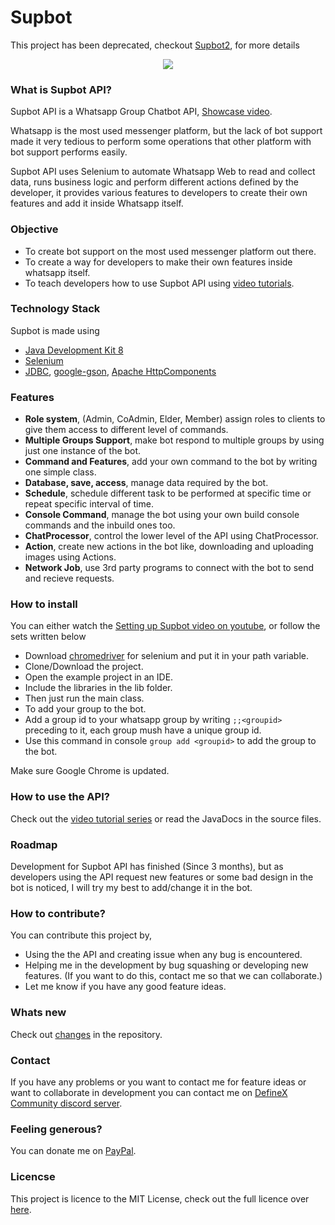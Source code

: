 # Supbot
This project has been deprecated, checkout [Supbot2](https://github.com/adsau59/supbot2), for more details 

<div align="center">
  <img src="https://cdn.steemitimages.com/DQmVfVL98g7QbEyb4t4bt5A9DuMZLBYpiekwceBswjSUqTJ/small%20banner.jpg"/>
</div>

### What is Supbot API?
Supbot API is a Whatsapp Group Chatbot API, [Showcase video](https://www.youtube.com/watch?v=MWCjVzM0rW8).

Whatsapp is the most used messenger platform, but the lack of bot support made it very tedious to perform some operations that other platform with bot support performs easily.

Supbot API uses Selenium to automate Whatsapp Web to read and collect data, runs business logic and perform different actions defined by the developer, it provides various features to developers to create their own features and add it inside Whatsapp itself.

### Objective
- To create bot support on the most used messenger platform out there.
- To create a way for developers to make their own features inside whatsapp itself.
- To teach developers how to use Supbot API using [video tutorials](https://www.youtube.com/playlist?list=PLdeajH45r2EKfD4lB6LJW6jF66PLSFGFa).

### Technology Stack
Supbot is made using
- [Java Development Kit 8](http://www.oracle.com/technetwork/java/javase/downloads/jdk8-downloads-2133151.html)
- [Selenium](https://www.seleniumhq.org/)
- [JDBC](http://www.oracle.com/technetwork/java/javase/jdbc/index.html),  [google-gson](https://github.com/google/gson), [Apache HttpComponents](https://hc.apache.org/)

### Features
- **Role system**, (Admin, CoAdmin, Elder, Member) assign roles to clients to give them access to different level of commands.
- **Multiple Groups Support**, make bot respond to multiple groups by using just one instance of the bot.
- **Command and Features**, add your own command to the bot by writing one simple class.
- **Database, save, access**, manage data required by the bot.
- **Schedule**, schedule different task to be performed at specific time or repeat specific interval of time.
- **Console Command**, manage the bot using your own build console commands and the inbuild ones too.
- **ChatProcessor**, control the lower level of the API using ChatProcessor.
- **Action**, create new actions in the bot like, downloading  and uploading images using Actions.
- **Network Job**, use 3rd party programs to connect with the bot to send and recieve requests.

### How to install
You can either watch the [Setting up Supbot video on youtube](https://www.youtube.com/watch?v=XURtoZfKdBg), or follow the sets written below

- Download [chromedriver](https://www.seleniumhq.org/download/) for selenium and put it in your path variable.
- Clone/Download the project.
- Open the example project in an IDE.
- Include the libraries in the lib folder.
- Then just run the main class.
- To add your group to the bot.
- Add a group id to your whatsapp group by writing ```;;<groupid>``` preceding to it, each group mush have a unique group id.
- Use this command in console ```group add <groupid>``` to add the group to the bot.

Make sure Google Chrome is updated. 

### How to use the API?
Check out the [video tutorial series](https://www.youtube.com/playlist?list=PLdeajH45r2EKfD4lB6LJW6jF66PLSFGFa) or read the JavaDocs in the source files.<br/>

### Roadmap
Development for Supbot API has finished (Since 3 months), but as developers using the API request new features or some bad design in the bot is noticed, I will try my best to add/change it in the bot. 

### How to contribute?
You can contribute this project by,
- Using the the API and creating issue when any bug is encountered.
- Helping me in the development by bug squashing or developing new features. (If you want to do this, contact me so that we can collaborate.)
- Let me know if you have any good feature ideas.

### Whats new
Check out [changes](https://github.com/adsau59/supbot/blob/master/changes) in the repository.

### Contact
If you have any problems or you want to contact me for feature ideas or want to collaborate in development you can contact me on [DefineX Community discord server](https://discord.gg/V6e2fpc).

### Feeling generous?
You can donate me on [PayPal](https://www.paypal.me/AdamSaudagar).

### Licencse
This project is licence to the MIT License, check out the full licence over [here](https://github.com/adsau59/supbot/blob/master/LICENSE).